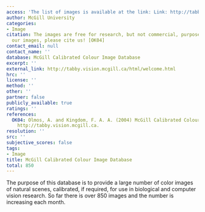 ```yaml
---
access: 'The list of images is available at the link: Link: http://tabby.vision.mcgill.ca/html/browsedownload.html'
author: McGill University
categories:
- Image
citation: The images are free for research, but not commercial, purposes. If you use
  our images, please cite us! [OK04]
contact_email: null
contact_name: ''
database: McGill Calibrated Colour Image Database
excerpt: ''
external_link: http://tabby.vision.mcgill.ca/html/welcome.html
hrc: ''
license: ''
method: ''
other: ''
partner: false
publicly_available: true
ratings: ''
references:
  OK04: Olmos, A. and Kingdom, F. A. A. (2004) McGill Calibrated Colour Image Database,
    http://tabby.vision.mcgill.ca.
resolution: ''
src: ''
subjective_scores: false
tags:
- Image
title: McGill Calibrated Colour Image Database
total: 850
---
```


The purpose of this database is to provide a large number of color images of natural scenes, calibrated, if required, for use in biological and computer vision research. So far there is over 850 images and the number is increasing each month.